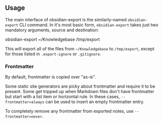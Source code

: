 ## Usage

The main interface of obsidian-export is the similarly-named `obsidian-export` CLI command.
In it's most basic form, `obsidian-export` takes just two mandatory arguments, source and destination:

obsidian-export ~/Knowledgebase /tmp/export

This will export all of the files from `~/Knowledgebase` to `/tmp/export`, except for those listed in `.export-ignore` or `.gitignore`.

### Frontmatter

By default, frontmatter is copied over "as-is".

Some static site generators are picky about frontmatter and require it to be present.
Some get tripped up when Markdown files don't have frontmatter but start with a list item or horizontal rule.
In these cases, `--frontmatter=always` can be used to insert an empty frontmatter entry.

To completely remove any frontmatter from exported notes, use `--frontmatter=never`.
